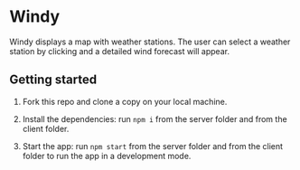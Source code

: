 # Windy

Windy displays a map with weather stations. The user can select a weather station by clicking and a detailed wind forecast will appear.

## Getting started

1. Fork this repo and clone a copy on your local machine.

2. Install the dependencies: run `npm i` from the server folder and from the client folder.

3. Start the app: run `npm start` from the server folder and from the client folder to run the app in a development mode.
